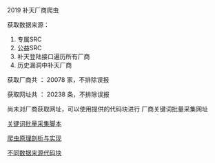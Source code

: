 2019 补天厂商爬虫

获取数据来源：

1. 专属SRC
2. 公益SRC
3. 补天登陆接口遍历所有厂商
4. 历史漏洞中补天厂商

获取厂商共 ： 20078 家，不排除误报

获取网址共 ： 20238 条，不排除误报

尚未对厂商获取网址，可以使用提供的代码块进行 厂商关键词批量采集网址

[关键词批量采集脚本](https://github.com/LangziFun/BuTian_Spider/blob/master/%E6%89%B9%E9%87%8F%E8%8E%B7%E5%8F%96%E7%99%BE%E5%BA%A6%E5%85%B3%E9%94%AE%E8%AF%8D%E7%BD%91%E5%9D%80/%E7%99%BE%E5%BA%A6%E5%85%B3%E9%94%AE%E8%AF%8D.py)

[爬虫原理剖析与实现](https://github.com/LangziFun/BuTian_Spider/blob/master/%E6%96%87%E7%AB%A0/%E8%A1%A5%E5%A4%A9%E7%88%AC%E8%99%AB.md)

[不同数据来源代码块](https://github.com/LangziFun/BuTian_Spider/tree/master/%E8%A1%A5%E5%A4%A9%E7%88%AC%E8%99%AB)


